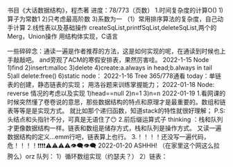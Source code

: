 书目《大话数据结构》，程杰著
进度：78/773（页数）
1.时间复杂度的计算O()
  1)算子为常数1
  2)只考虑最高阶数
  3)系数为一
（1）常用排序算法的复杂度，自己动手计算
2.线性表以及基础操作
  createSqList,printfSqList,deleteSqList,两个的Merg，Union操作
  用结构体实现，C语言

  一些碎碎念：通读一遍是作者推荐的方法，这是如何实现的呢，在通读到时候也上手敲敲吧。
  and旁观了ACM的寒假安排表，果然厉害哇。
2022-1-15
Node
1)find
2)insert:malloc 
3)delete
4)create:a.always in head;b.always in tail
5)all delete:free()
6)static node：
2022-1-16
Tree
365/778通看
today：单链表的创建，静态链表的实现；
用洛谷题来训练掌握能力；
2022-01-18
Node:
reverse
情况的考虑以及实现
1)head==null
2)n=1
3)n=n
2022-01-19
1.看网课的时候突然懂了卷卷说的意思，那些数据结构的特点和原理才是最重要的。数组和链表等等是是实现方式。
就比如那个递归函数，知道stack的特性就很好理解；
P.S:
头结点和头指针不分，可真是无语住了😶
2.前后缀运算式子
thinking ：栈和队列才更像数据结构一样。链表和数组是储存方式，栈和队列是操作方式。
又读一遍数据结构的定义...emm行吧，链表算上也行。
3.！！！！还没写一遍代码，危！！！！❗❗❗❗⚠⚠⚠⚠👁‍🗨👁‍🗨
2022-01-20
ASHHH!
（在家里这个网这么拉胯么）orz
队列：
1）循环数组实现（约瑟夫？）
2）链表：
